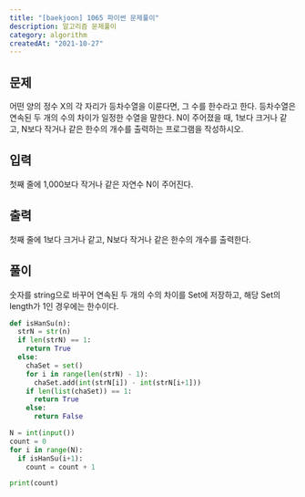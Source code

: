 ```yaml
---
title: "[baekjoon] 1065 파이썬 문제풀이"
description: 알고리즘 문제풀이
category: algorithm
createdAt: "2021-10-27"
---
```


## 문제

어떤 양의 정수 X의 각 자리가 등차수열을 이룬다면, 그 수를 한수라고 한다. 등차수열은 연속된 두 개의 수의 차이가 일정한 수열을 말한다. N이 주어졌을 때, 1보다 크거나 같고, N보다 작거나 같은 한수의 개수를 출력하는 프로그램을 작성하시오.

## 입력

첫째 줄에 1,000보다 작거나 같은 자연수 N이 주어진다.

## 출력

첫째 줄에 1보다 크거나 같고, N보다 작거나 같은 한수의 개수를 출력한다.

## 풀이

숫자를 string으로 바꾸어 연속된 두 개의 수의 차이를 Set에 저장하고, 해당 Set의 length가 1인 경우에는 한수이다.

```python
def isHanSu(n):
  strN = str(n)
  if len(strN) == 1:
    return True
  else:
    chaSet = set()
    for i in range(len(strN) - 1):
      chaSet.add(int(strN[i]) - int(strN[i+1]))
    if len(list(chaSet)) == 1:
      return True
    else:
      return False

N = int(input())
count = 0
for i in range(N):
  if isHanSu(i+1):
    count = count + 1

print(count)
```
